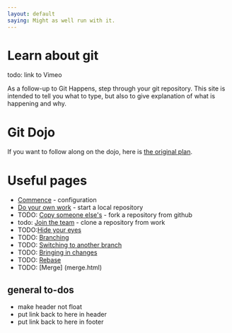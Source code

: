 ```yaml
---
layout: default
saying: Might as well run with it.
---
```


# Learn about git 

 todo: link to Vimeo

As a follow-up to Git Happens, step through your git repository. This site is intended to tell you what to type, but also to give explanation of what is happening and why.


# Git Dojo
If you want to follow along on the dojo, here is [the original plan](dojo.html). 


# Useful pages

* [Commence](commence.html) - configuration
* [Do your own work](init.html) - start a local repository
* TODO: [Copy someone else's](fork.html) - fork a repository from github
* todo: [Join the team](clone.html) - clone a repository from work
* TODO:[Hide your eyes](ignore.html)
* TODO: [Branching](branch.html)
* TODO: [Switching to another branch](switchBranch.html)
* TODO: [Bringing in changes](decide.html)
* TODO: [Rebase](rebase.html)
* TODO: [Merge] (merge.html)

## general to-dos

* make header not float
* put link back to here in header
* put link back to here in footer

